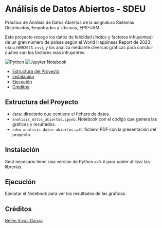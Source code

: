 # Análisis de Datos Abiertos - SDEU

Práctica de Análisis de Datos Abiertos de la asignatura Sistemas Distribuidos, Empotrados y Ubicuos, EPS-UAM.  
  
Este proyecto recoge los datos de felicidad (índice y factores influyentes) de un gran número de países según el World Happiness Report de 2023 (`data/WHR2023.csv`), y los analiza mediante diversas gráficas para concluir cuáles son los factores más influyentes.

![Python](https://img.shields.io/badge/python-3670A0?style=for-the-badge&logo=python&logoColor=ffdd54) ![Jupyter Notebook](https://img.shields.io/badge/Jupyter-F37626.svg?&style=for-the-badge&logo=Jupyter&logoColor=white)


- [Estructura del Proyecto](#estructura-del-proyecto)
- [Instalación](#instalación)
- [Ejecución](#ejecución)
- [Créditos](#créditos)


## Estructura del Proyecto

- `data`: directorio que contiene el fichero de datos.
- `analisis_datos_abiertos.ipynb`: Notebook con el código que genera las gráficas y resultados.
- `sdeu-analisis-datos-abiertos.pdf`: fichero PDF con la presentación del proyecto.

## Instalación

Será necesario tener una versión de Python `>=3.8` para poder utilizar las librerías.

## Ejecución

Ejecutar el Notebook para ver los resultados de las gráficas.

## Créditos

[Belén Vivas García](https://github.com/bvivas)
